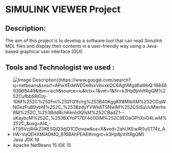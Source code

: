# SIMULINK VIEWER Project
## Description: 
The aim of this project is to develop a software tool that can read Simulink MDL files 
and display their contents in a user-friendly way using a Java-based graphical user 
interface (GUI)

## Tools and Technologist we used :
- <img src="[https://www.link.com/sfafds24" alt="Image Description](https://www.google.com/search?q=netbeans&sxsrf=APwXEdeWEGe8sxVbvxkQC6AgtiMgd6aWbQ:1684893968449&tbm=isch&source=iu&ictx=1&vet=1&fir=k3HpBjnhItRgQM%252CufbbSRiOzj-1DM%252C%252Fm%252F01fchg%253B40KggKlf8MIbXM%252CCqWNGkzPuB9ybM%252C_%253BzdyYVWk8TSNwlM%252CSiSuUvMlerhs6M%252C_%253BddRchKenh0QIsM%252CBadZ1--sKaybcM%252C_%253BXYoP17EF4c0DlM%252C9EOaOPhXnO4LwM%252C_&usg=AI4_-kT95VzjR4kZ3KES0jQ3djO1CDovqw&sa=X&ved=2ahUKEwiR0uST74z_AhW-VqQEHXMlADMQ_B16BAhPEAE#imgrc=k3HpBjnhItRgQM)"> Java JDK 19
- Apache NetBeans 15 IDE 15

